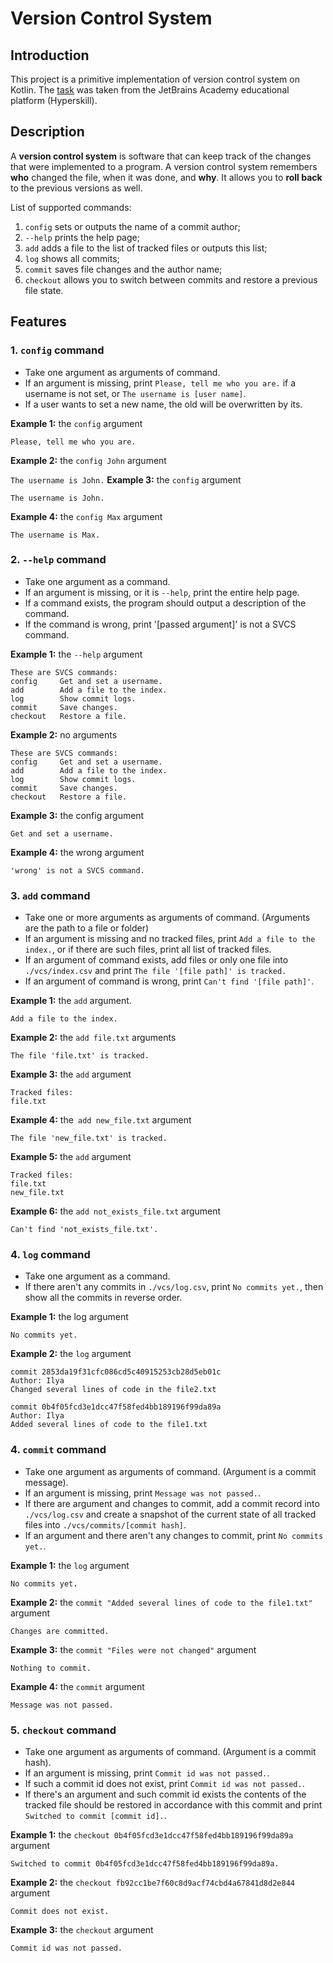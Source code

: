 # Version Control System

## Introduction

This project is a primitive implementation of version control system on Kotlin.
The [task](https://hyperskill.org/projects/177) was taken from the JetBrains Academy educational platform (Hyperskill).

## Description

A **version control system** is software that can keep track of the changes that were implemented to a program.
A version control system remembers **who** changed the file, when it was done, and **why**.
It allows you to **roll back** to the previous versions as well.

List of supported commands:

1. `config` sets or outputs the name of a commit author;
2. `--help` prints the help page;
3. `add` adds a file to the list of tracked files or outputs this list;
4. `log` shows all commits;
5. `commit` saves file changes and the author name;
6. `checkout` allows you to switch between commits and restore a previous file state.

## Features

### 1. `config` command

- Take one argument as arguments of command.
- If an argument is missing, print `Please, tell me who you are.` if a username is not set,
  or `The username is [user name]`.
- If a user wants to set a new name, the old will be overwritten by its.

**Example 1:** the `config` argument

`Please, tell me who you are.`

**Example 2:** the `config John` argument

`The username is John.`
**Example 3:** the `config` argument

`The username is John.`

**Example 4:** the `config Max` argument

`The username is Max.`

### 2. `--help` command

- Take one argument as a command.
- If an argument is missing, or it is `--help`, print the entire help page.
- If a command exists, the program should output a description of the command.
- If the command is wrong, print '[passed argument]' is not a SVCS command.

**Example 1:** the `--help` argument

```
These are SVCS commands:
config     Get and set a username.
add        Add a file to the index.
log        Show commit logs.
commit     Save changes.
checkout   Restore a file.
```

**Example 2:** no arguments

```
These are SVCS commands:
config     Get and set a username.
add        Add a file to the index.
log        Show commit logs.
commit     Save changes.
checkout   Restore a file.
```

**Example 3:** the config argument

`Get and set a username.`

**Example 4:** the wrong argument

`'wrong' is not a SVCS command.`

### 3. `add` command

- Take one or more arguments as arguments of command. (Arguments are the path to a file or folder)
- If an argument is missing and no tracked files, print `Add a file to the index.`,
  or if there are such files, print all list of tracked files.
- If an argument of command exists, add files or only one file into `./vcs/index.csv` and
  print `The file '[file path]' is tracked.`
- If an argument of command is wrong, print `Can't find '[file path]'`.

**Example 1:** the `add` argument.

`Add a file to the index.`

**Example 2:** the `add file.txt` arguments

`The file 'file.txt' is tracked.`

**Example 3:** the `add` argument

```
Tracked files:
file.txt
```

**Example 4:** the` add new_file.txt` argument

`The file 'new_file.txt' is tracked.`

**Example 5:** the `add` argument

```
Tracked files:
file.txt
new_file.txt
```

**Example 6:** the `add not_exists_file.txt` argument

`Can't find 'not_exists_file.txt'.`

### 4. `log` command

- Take one argument as a command.
- If there aren't any commits in `./vcs/log.csv`, print `No commits yet.`, then show all the commits in reverse order.

**Example 1:** the log argument

`No commits yet.`

**Example 2:** the `log` argument

```
commit 2853da19f31cfc086cd5c40915253cb28d5eb01c
Author: Ilya
Changed several lines of code in the file2.txt

commit 0b4f05fcd3e1dcc47f58fed4bb189196f99da89a
Author: Ilya
Added several lines of code to the file1.txt
```

### 4. `commit` command

- Take one argument as arguments of command. (Argument is a commit message).
- If an argument is missing, print `Message was not passed.`.
- If there are argument and changes to commit, add a commit record into `./vcs/log.csv` and create a snapshot of
  the current state of all tracked files into `./vcs/commits/[commit hash]`.
- If an argument and there aren't any changes to commit, print `No commits yet.`.

**Example 1:** the `log` argument

`No commits yet.`

**Example 2:** the `commit "Added several lines of code to the file1.txt"` argument

`Changes are committed.`

**Example 3:** the `commit "Files were not changed"` argument

`Nothing to commit.`

**Example 4:** the `commit` argument

`Message was not passed.`

### 5. `checkout` command

- Take one argument as arguments of command. (Argument is a commit hash).
- If an argument is missing, print `Commit id was not passed.`.
- If such a commit id does not exist, print `Commit id was not passed.`.
- If there's an argument and such commit id exists the contents of the tracked file should be restored in accordance
  with this commit and print `Switched to commit [commit id].`.

**Example 1:** the `checkout 0b4f05fcd3e1dcc47f58fed4bb189196f99da89a` argument

`Switched to commit 0b4f05fcd3e1dcc47f58fed4bb189196f99da89a.`

**Example 2:** the `checkout fb92cc1be7f60c8d9acf74cbd4a67841d8d2e844` argument

`Commit does not exist.`

**Example 3:** the `checkout` argument

`Commit id was not passed.`